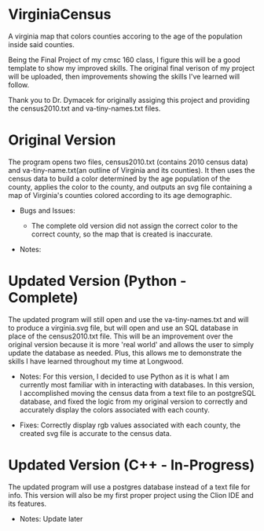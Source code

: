 # VirginiaCensus
A virginia map that colors counties accoring to the age of the population inside said counties.

Being the Final Project of my cmsc 160 class, I figure this will be a good template to show my improved skills. 
The original final verison of my project will be uploaded, then improvements showing the skills I've learned will follow.

Thank you to Dr. Dymacek for originally assiging this project and providing the census2010.txt and va-tiny-names.txt files. 

# Original Version
The program opens two files, census2010.txt (contains 2010 census data) and va-tiny-name.txt(an outline of Virginia and its counties). It then uses the census data to build a color determined by the age population of the county, applies the color to the county, and outputs an svg file containing a map of Virginia's counties colored according to its age demographic.

- Bugs and Issues:
  - The complete old version did not assign the correct color to the correct county, so the map that is created is inaccurate.

- Notes:

# Updated Version (Python - Complete)
The updated program will still open and use the va-tiny-names.txt and will to produce a virginia.svg file, but will open and use an SQL database in place of the census2010.txt file. This will be an improvement over the original version because it is more 'real world' and allows the user to simply update the database as needed. Plus, this allows me to demonstrate the skills I have learned throughout my time at Longwood.

- Notes:
  For this version, I decided to use Python as it is what I am currently most familiar with in interacting with databases. In this version, I accomplished moving the census data from a text file to an postgreSQL database, and fixed the logic from my original version to correctly and accurately display the colors associated with each county. 
  
- Fixes:
  Correctly display rgb values associated with each county, the created svg file is accurate to the census data.
  
# Updated Version (C++ - In-Progress)
The updated program will use a postgres database instead of a text file for info. This version will also be my first proper project using the Clion IDE and its features.

- Notes:
  Update later
